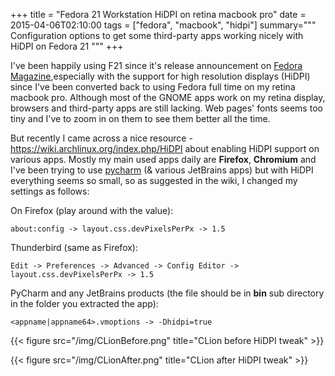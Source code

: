 +++
title = "Fedora 21 Workstation HiDPI on retina macbook pro"
date = 2015-04-06T02:10:00
tags = ["fedora", "macbook", "hidpi"]
summary="""
Configuration options to get some third-party apps working nicely with HiDPI on
Fedora 21
"""
+++

I've been happily using F21 since it's release announcement on [Fedora Magazine](https://fedoramagazine.org/announcing-fedora-21),especially with the support for high resolution displays (HiDPI) since I've been converted back to using Fedora full time on my retina macbook pro. Although most of the GNOME apps work on my retina display, browsers and third-party apps are still lacking. Web pages' fonts seems too tiny and I've to zoom in on them to see them better all the time.

But recently I came across a nice resource - https://wiki.archlinux.org/index.php/HiDPI about enabling HiDPI support on various apps. Mostly my main used apps daily are **Firefox**, **Chromium** and I've been trying to use [pycharm](https://www.jetbrains.com/pycharm) (& various JetBrains apps) but with HiDPI everything seems so small, so as suggested in the wiki, I changed my settings as follows:

On Firefox (play around with the value):

    about:config -> layout.css.devPixelsPerPx -> 1.5

Thunderbird (same as Firefox):

    Edit -> Preferences -> Advanced -> Config Editor -> layout.css.devPixelsPerPx -> 1.5

PyCharm and any JetBrains products (the file should be in **bin** sub 
directory in the folder you extracted the app):
    
    <appname|appname64>.vmoptions -> -Dhidpi=true

{{< figure src="/img/CLionBefore.png" title="CLion before HiDPI tweak" >}}

{{< figure src="/img/CLionAfter.png" title="CLion after HiDPI tweak" >}}
